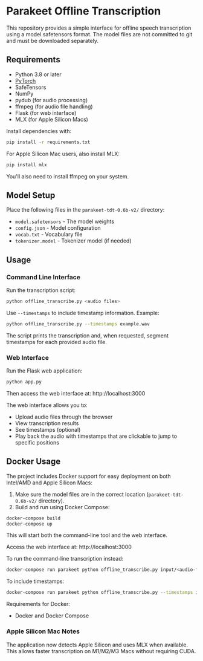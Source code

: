 # Parakeet Offline Transcription

This repository provides a simple interface for offline speech transcription using a model.safetensors format. The model files are not committed to git and must be downloaded separately.

## Requirements

- Python 3.8 or later
- [PyTorch](https://pytorch.org/)
- SafeTensors
- NumPy
- pydub (for audio processing)
- ffmpeg (for audio file handling)
- Flask (for web interface)
- MLX (for Apple Silicon Macs)

Install dependencies with:

```bash
pip install -r requirements.txt
```

For Apple Silicon Mac users, also install MLX:

```bash
pip install mlx
```

You'll also need to install ffmpeg on your system.

## Model Setup

Place the following files in the `parakeet-tdt-0.6b-v2/` directory:
- `model.safetensors` - The model weights
- `config.json` - Model configuration
- `vocab.txt` - Vocabulary file
- `tokenizer.model` - Tokenizer model (if needed)

## Usage

### Command Line Interface

Run the transcription script:

```bash
python offline_transcribe.py <audio files>
```

Use `--timestamps` to include timestamp information. Example:

```bash
python offline_transcribe.py --timestamps example.wav
```

The script prints the transcription and, when requested, segment timestamps for each provided audio file.

### Web Interface

Run the Flask web application:

```bash
python app.py
```

Then access the web interface at: http://localhost:3000

The web interface allows you to:
- Upload audio files through the browser
- View transcription results
- See timestamps (optional)
- Play back the audio with timestamps that are clickable to jump to specific positions

## Docker Usage

The project includes Docker support for easy deployment on both Intel/AMD and Apple Silicon Macs:

1. Make sure the model files are in the correct location (`parakeet-tdt-0.6b-v2/` directory).
2. Build and run using Docker Compose:

```bash
docker-compose build
docker-compose up
```

This will start both the command-line tool and the web interface.

Access the web interface at: http://localhost:3000

To run the command-line transcription instead:

```bash
docker-compose run parakeet python offline_transcribe.py input/<audio-file>
```

To include timestamps:

```bash
docker-compose run parakeet python offline_transcribe.py --timestamps input/<audio-file>
```

Requirements for Docker:
- Docker and Docker Compose

### Apple Silicon Mac Notes

The application now detects Apple Silicon and uses MLX when available. This allows faster transcription on M1/M2/M3 Macs without requiring CUDA.

